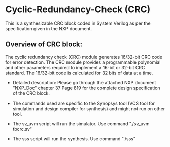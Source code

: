 # Cyclic-Redundancy-Check (CRC)
This is a synthesizable CRC block coded in System Verilog as per the specification given in the NXP document.

## Overview of CRC block: 
The cyclic redundancy check (CRC) module generates 16/32-bit CRC code for error detection. 
The CRC module provides a programmable polynomial and other parameters required to implement a 16-bit or 32-bit CRC standard. 
The 16/32-bit code is calculated for 32 bits of data at a time. 

* Detailed description: Please go through the attached NXP document "NXP_Doc" chapter 37 Page 819 for the complete design specification of the CRC block.

* The commands used are specific to the Synopsys tool (VCS tool for simulation and design compiler for synthesis) and might not run on other tool.

* The sv_uvm script will run the simulator. Use command "./sv_uvm tbcrc.sv"

* The sss script will run the synthesis. Use command "./sss"



